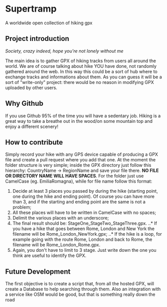 # Supertramp
A worldwide open collection of hiking gpx

## Project introduction
*Society, crazy indeed, hope you're not lonely without me*

The main idea is to gather GPX of hiking tracks from users all around the world. We are of course talking about hike YOU have done, not randomly gathered around the web. In this way this could be a sort of hub where to exchange tracks and informations about them. As you can guess it will be a sort of "write-only" project: there would be no reason in modifying GPX uploaded by other users.

## Why Github
If you use Github 95% of the time you will have a sedentary job. Hiking is a great way to take a breathe out in the wood/on some mountain top and enjoy a different scenery!

## How to contribute
Simply record your hike with any GPS device capable of producing a GPX file and create a pull request where you add that one. At the moment the folder structure is very simple; inside the GPX directory just follow this hierarchy: CountryName -> RegionName and save your file there. __NO FILE OR DIRECTORY NAME WILL HAVE SPACES__. For the folder just use CamelCase (eg. EmiliaRomagna), while for file name follow this format:
1. Decide at least 3 places you passed by during the hike (starting point, one during the hike and ending point). Of course you can have more than 3, and if the starting and ending point are the same is not a problem;
2. All these places will have to be written in CamelCase with no spaces;
3. Delimit the various places with an underscore;
4. The final result should be: StageOne_StageTwo_StageThree.gpx.
..* If you have a hike that goes between Rome, London and New York the filename will be Rome_London_NewYork.gpx;
..* If the hike is a loop, for example going with the route Rome, London and back to Rome, the filename will be Rome_London_Rome.gpx.
5. Again, you don't have to limit to 3 stage. Just write down the one you think are useful to identify the GPX.

## Future Development
The first objective is to create a script that, from all the hosted GPX, will create a Database to help searching through them. Also an integration with a service like OSM would be good, but that is something really down the road
